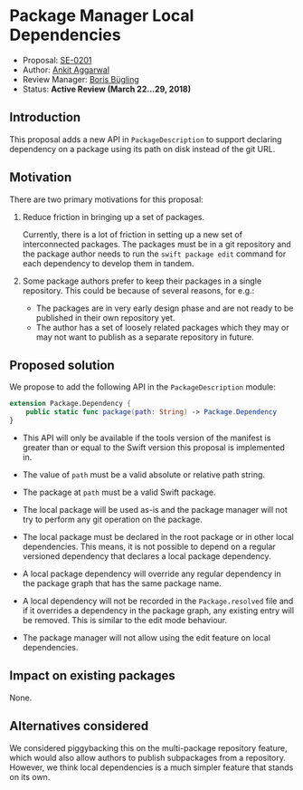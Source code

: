 # Package Manager Local Dependencies

* Proposal: [SE-0201](0201-package-manager-local-dependencies.md)
* Author: [Ankit Aggarwal](https://github.com/aciidb0mb3r)
* Review Manager: [Boris Bügling](https://github.com/neonichu)
* Status: **Active Review (March 22...29, 2018)**

## Introduction

This proposal adds a new API in `PackageDescription` to support declaring
dependency on a package using its path on disk instead of the git URL.

## Motivation

There are two primary motivations for this proposal:

1. Reduce friction in bringing up a set of packages.

	Currently, there is a lot of friction in setting up a new set of interconnected
packages. The packages must be in a git repository and the package author needs
to run the `swift package edit` command for each dependency to develop them in tandem.

2. Some package authors prefer to keep their packages in a single repository.
   This could be because of several reasons, for e.g.:

    * The packages are in very early design phase and are not ready to be published
    in their own repository yet.
    * The author has a set of loosely related packages which they may or may not
    want to publish as a separate repository in future.

## Proposed solution

We propose to add the following API in the `PackageDescription` module:

```swift
extension Package.Dependency {
    public static func package(path: String) -> Package.Dependency
}
```

* This API will only be available if the tools version of the manifest is
  greater than or equal to the Swift version this proposal is implemented in.

* The value of `path` must be a valid absolute or relative path string.

* The package at `path` must be a valid Swift package. 

* The local package will be used as-is and the package manager will not try to
  perform any git operation on the package.

* The local package must be declared in the root package or in other local
  dependencies. This means, it is not possible to depend on a regular versioned
  dependency that declares a local package dependency.

* A local package dependency will override any regular dependency in the package
  graph that has the same package name.

* A local dependency will not be recorded in the `Package.resolved` file and
  if it overrides a dependency in the package graph, any existing entry will be
  removed. This is similar to the edit mode behaviour.

* The package manager will not allow using the edit feature on local dependencies.

## Impact on existing packages

None.

## Alternatives considered

We considered piggybacking this on the multi-package repository feature, which
would also allow authors to publish subpackages from a repository. However, we
think local dependencies is a much simpler feature that stands on its own.
